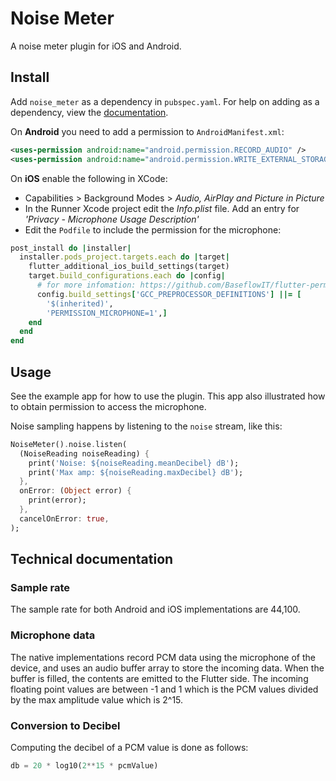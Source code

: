 # Noise Meter

A noise meter plugin for iOS and Android.

## Install

Add `noise_meter` as a dependency in `pubspec.yaml`.
For help on adding as a dependency, view the [documentation](https://flutter.io/using-packages/).

On **Android** you need to add a permission to `AndroidManifest.xml`:

```xml
<uses-permission android:name="android.permission.RECORD_AUDIO" />
<uses-permission android:name="android.permission.WRITE_EXTERNAL_STORAGE" />
```

On **iOS** enable the following in XCode:

- Capabilities > Background Modes > _Audio, AirPlay and Picture in Picture_
- In the Runner Xcode project edit the _Info.plist_ file. Add an entry for _'Privacy - Microphone Usage Description'_
- Edit the `Podfile` to include the permission for the microphone:

```ruby
post_install do |installer|
  installer.pods_project.targets.each do |target|
    flutter_additional_ios_build_settings(target)
    target.build_configurations.each do |config|
      # for more infomation: https://github.com/BaseflowIT/flutter-permission-handler/blob/master/permission_handler/ios/Classes/PermissionHandlerEnums.h
      config.build_settings['GCC_PREPROCESSOR_DEFINITIONS'] ||= [
        '$(inherited)',
        'PERMISSION_MICROPHONE=1',]
    end
  end
end
```

## Usage

See the example app for how to use the plugin. This app also illustrated how to obtain permission to access the microphone.

Noise sampling happens by listening to the `noise` stream, like this:

```dart
NoiseMeter().noise.listen(
  (NoiseReading noiseReading) {
    print('Noise: ${noiseReading.meanDecibel} dB');
    print('Max amp: ${noiseReading.maxDecibel} dB');
  },
  onError: (Object error) {
    print(error);
  },
  cancelOnError: true,
);
```

## Technical documentation

### Sample rate

The sample rate for both Android and iOS implementations are 44,100.

### Microphone data

The native implementations record PCM data using the microphone of the device, and uses an audio buffer array to store the incoming data. When the buffer is filled, the contents are emitted to the Flutter side. The incoming floating point values are between -1 and 1 which is the PCM values divided by the max amplitude value which is 2^15.

### Conversion to Decibel

Computing the decibel of a PCM value is done as follows:

```python
db = 20 * log10(2**15 * pcmValue)
```
